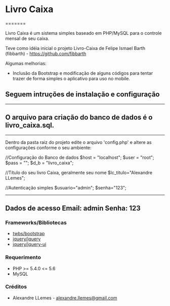 # Livro Caixa 
=======

Livro Caixa é um sistema simples baseado em PHP/MySQL para o controle mensal de seu caixa.

Teve como idéia inicial o projeto Livro-Caixa de Felipe Ismael Barth (fibbarth) - https://github.com/fibbarth

Algumas melhorias:
* Inclusão da Bootstrap e modificação de alguns códigos para tentar trazer de forma simples o aplicativo para uso no mobile.


﻿Seguem intruções de instalação e configuração
---------------------------------------

---------------------------------------
O arquivo para criação do banco de dados é o livro_caixa.sql. 
---------------------------------------

---------------------------------------
Dentro da pasta raiz do projeto edite o arquivo 'config.php' e altere as configurações conforme o seu ambiente:

//Configuração do Banco de dados
$host = "localhost";
$user = "root";
$pass = "";
$d_b = "livro_caixa";

//Título do seu livro Caixa, geralmente seu nome
$lc_titulo="Alexandre LLemes";

//Autenticação simples
$usuario="admin";
$senha="123";

---------------------------------------
Dados de acesso
Email: admin
Senha: 123
---------------------------------------


### Frameworks/Bibliotecas
* [twbs/bootstrap](https://github.com/twbs/bootstrap) 
* [jquery/jquery](https://github.com/jquery/jquery) 
* [jquery/jquery-ui](https://github.com/jquery/jquery-ui) 

### Requerimento
* PHP >= 5.4.0 <= 5.6
* MySQL

### Créditos
* Alexandre LLemes - alexandre.llemes@gmail.com

